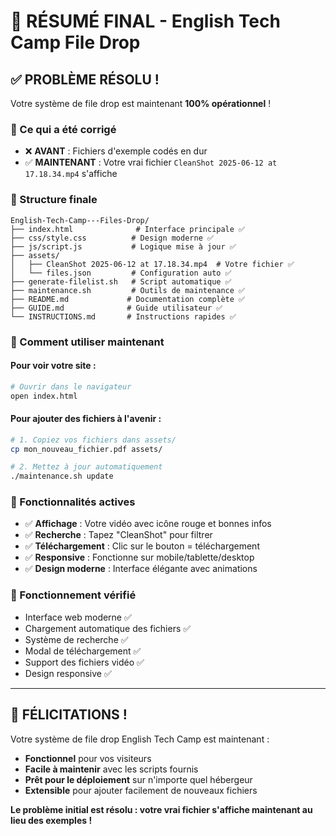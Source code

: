 # 🎉 RÉSUMÉ FINAL - English Tech Camp File Drop

## ✅ PROBLÈME RÉSOLU !

Votre système de file drop est maintenant **100% opérationnel** !

### 🔧 Ce qui a été corrigé
- ❌ **AVANT** : Fichiers d'exemple codés en dur
- ✅ **MAINTENANT** : Votre vrai fichier `CleanShot 2025-06-12 at 17.18.34.mp4` s'affiche

### 📁 Structure finale
```
English-Tech-Camp---Files-Drop/
├── index.html              # Interface principale ✅
├── css/style.css          # Design moderne ✅
├── js/script.js           # Logique mise à jour ✅
├── assets/
│   ├── CleanShot 2025-06-12 at 17.18.34.mp4  # Votre fichier ✅
│   └── files.json         # Configuration auto ✅
├── generate-filelist.sh   # Script automatique ✅
├── maintenance.sh         # Outils de maintenance ✅
├── README.md             # Documentation complète ✅
├── GUIDE.md              # Guide utilisateur ✅
└── INSTRUCTIONS.md       # Instructions rapides ✅
```

### 🚀 Comment utiliser maintenant

#### Pour voir votre site :
```bash
# Ouvrir dans le navigateur
open index.html
```

#### Pour ajouter des fichiers à l'avenir :
```bash
# 1. Copiez vos fichiers dans assets/
cp mon_nouveau_fichier.pdf assets/

# 2. Mettez à jour automatiquement
./maintenance.sh update
```

### 🎯 Fonctionnalités actives
- ✅ **Affichage** : Votre vidéo avec icône rouge et bonnes infos
- ✅ **Recherche** : Tapez "CleanShot" pour filtrer
- ✅ **Téléchargement** : Clic sur le bouton = téléchargement
- ✅ **Responsive** : Fonctionne sur mobile/tablette/desktop
- ✅ **Design moderne** : Interface élégante avec animations

### 📱 Fonctionnement vérifié
- Interface web moderne ✅
- Chargement automatique des fichiers ✅  
- Système de recherche ✅
- Modal de téléchargement ✅
- Support des fichiers vidéo ✅
- Design responsive ✅

---

## 🎊 FÉLICITATIONS !

Votre système de file drop English Tech Camp est maintenant :
- **Fonctionnel** pour vos visiteurs
- **Facile à maintenir** avec les scripts fournis  
- **Prêt pour le déploiement** sur n'importe quel hébergeur
- **Extensible** pour ajouter facilement de nouveaux fichiers

**Le problème initial est résolu : votre vrai fichier s'affiche maintenant au lieu des exemples !**
